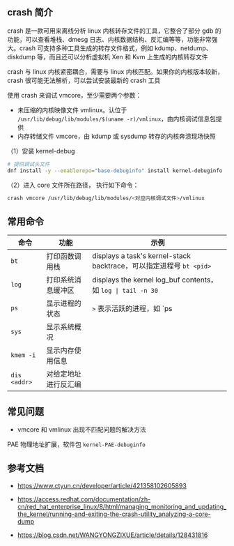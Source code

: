 ## crash 简介

crash 是一款可用来离线分析 linux 内核转存文件的工具，它整合了部分 gdb 的功能，可以查看堆栈、dmesg 日志、内核数据结构、反汇编等等，功能非常强大。crash 可支持多种工具生成的转存文件格式，例如 kdump、netdump、diskdump 等，而且还可以分析虚拟机 Xen 和 Kvm 上生成的内核转存文件

crash 与 linux 内核紧密耦合，需要与 linux 内核匹配。如果你的内核版本较新，crash 很可能无法解析，可以尝试安装最新的 crash 工具

使用 crash 来调试 vmcore，至少需要两个参数：

- 未压缩的内核映像文件 vmlinux。认位于 `/usr/lib/debug/lib/modules/$(uname -r)/vmlinux`，由内核调试信息包提供
- 内存转储文件 vmcore，由 kdump 或 sysdump 转存的内核奔溃现场快照

（1）安装 kernel-debug

```bash
# 提供调试头文件
dnf install -y --enablerepo="base-debuginfo" install kernel-debuginfo
```

（2）进入 core 文件所在路径， 执行如下命令：

```bash
crash vmcore /usr/lib/debug/lib/modules/<对应内核调试文件>/vmlinux
```

## 常用命令

| 命令         | 功能                 | 示例                                                         |
| ------------ | -------------------- | ------------------------------------------------------------ |
| `bt`         | 打印函数调用栈       | displays a task's kernel-stack backtrace，可以指定进程号 `bt <pid>` |
| `log`        | 打印系统消息缓冲区   | displays the kernel log_buf contents，如 `log \| tail -n 30` |
| `ps`         | 显示进程的状态       | `>` 表示活跃的进程，如 `ps | grep RU`                        |
| `sys`        | 显示系统概况         |                                                              |
| `kmem -i`    | 显示内存使用信息     |                                                              |
| `dis <addr>` | 对给定地址进行反汇编 |                                                              |

## 常见问题

- vmcore 和 vmlinux 出现不匹配问题的解决方法

PAE 物理地址扩展，软件包 `kernel-PAE-debuginfo`

## 参考文档

- <https://www.ctyun.cn/developer/article/421358102605893>
- <https://access.redhat.com/documentation/zh-cn/red_hat_enterprise_linux/8/html/managing_monitoring_and_updating_the_kernel/running-and-exiting-the-crash-utility_analyzing-a-core-dump>

- <https://blog.csdn.net/WANGYONGZIXUE/article/details/128431816>